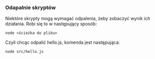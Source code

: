 ### Odapalnie skryptów
Niektóre skrypty mogą wymagać odpalenia, żeby zobaczyć wynik ich działania. Robi się to w następujący sposób:
```
node <ścieżka do pliku>
```
Czyli chcąc odpalić hello.js, komenda jest następująca:
```
node src/hello.js
```